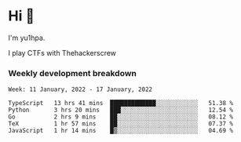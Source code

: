 # Hi 👋

I'm yu1hpa.

I play CTFs with Thehackerscrew

### Weekly development breakdown

<!--START_SECTION:waka-->
```text
Week: 11 January, 2022 - 17 January, 2022

TypeScript   13 hrs 41 mins  █████████████░░░░░░░░░░░░   51.38 % 
Python       3 hrs 20 mins   ███░░░░░░░░░░░░░░░░░░░░░░   12.54 % 
Go           2 hrs 9 mins    ██░░░░░░░░░░░░░░░░░░░░░░░   08.12 % 
TeX          1 hr 57 mins    ██░░░░░░░░░░░░░░░░░░░░░░░   07.37 % 
JavaScript   1 hr 14 mins    █▒░░░░░░░░░░░░░░░░░░░░░░░   04.69 % 
```
<!--END_SECTION:waka-->

